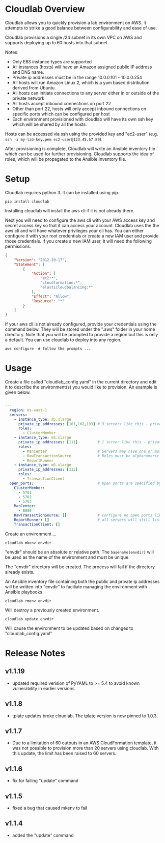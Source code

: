 # Cloudlab Overview

Cloudlab allows you to quickly provision a lab environment on AWS.  It attempts to strike a good balance between
configurability and ease of use.

Cloudlab provisions a single /24 subnet in its own VPC on AWS and supports deploying up to 60 hosts into that subnet.

Notes:
- Only EBS instance types are supported
- All instances (hosts) will have an Amazon assigned public IP address and DNS name.
- Private ip addresses must be in the range 10.0.0.101 - 10.0.0.254  
- All hosts will run Amazon Linux 2, which is a yum based distribution derived from Ubuntu.
- All hosts can initiate connections to any server either in or outside of the private network
- All hosts accept inbound connections on port 22
- Other than port 22, hosts will only accept inbound connections on specific ports which can be configured per host
- Each environment provisioned with cloudlab will have its own ssh key which will be shared by all the hosts.


Hosts can be accessed via ssh using the provided key and "ec2-user"
(e.g.  `ssh -i my-lab-key.pem ec2-user@123.45.67.89`).


After provisioning is complete, Cloudlab will write an Ansible inventory file which can be used for further provisioning.
Cloudlab supports the idea of roles, which will be propagated to the Ansible inventory file.

# Setup

Cloudlab requires python 3.  It can be installed using pip.

```
pip install cloudlab
```

Installing cloudlab will install the aws cli if it is not already there.

Next you will need to configure the aws cli with your AWS access key and
secret access key so that it can access your account.  Cloudlab uses the
the aws cli and will have whatever privileges your cli has.  You can either
configure it with your root credentials or create a new IAM user and provide
those credentials.  If you create a new IAM user, it will need the following
permissions.

```json
{
    "Version": "2012-10-17",
    "Statement": [
        {
            "Action": [
                "ec2:*",
                "cloudformation:*",
                "elasticloudbalancing:*"
            ],
            "Effect": "Allow",
            "Resource": "*"
        }
    ]
}
```

If your aws cli is not already configured, provide your credentials using the
command below.  They will be stored under the ".aws" folder in your home
directory.  Note that you will be prompted to provide a region but this is
only a default.  You can use cloudlab to deploy into any region.

```
aws configure  # follow the prompts ...
```
# Usage

Create a file called "cloudlab_config.yaml" in the current directory and edit it to describe the environment(s) you
would like to provision.  An example is given below.

```yaml

---
  region: us-east-1
  servers:
    - instance_type: m5.xlarge
      private_ip_addresses: [101,102,103] # 3 servers like this - private IPs will be 10.0.0.101,102,103
      roles:
        - ClusterMember
    - instance_type: m5.xlarge
      private_ip_addresses: [111]         # 1 server like this - private IP will be 10.0.0.111
      roles:
        - ManCenter                       # Servers may have one or more roles
        - RawTransactionSource            # Roles must be alphanumeric - no underscores or hyphens
        - ReportRunner
    - instance_type: m5.xlarge
      private_ip_addresses: [112]  
      roles:
        - TransactionClient
  open_ports:                             # Open ports are specified by role
    ClusterMember:
      - 5701
      - 5702
      - 5703
    ManCenter:
      - 8080
    RawTransactionSource: []              # configure no open ports like this
    ReportRunner: []                      # all servers will still listen on port 22 for SSH connections
    TransactionClient: []
```

Create an environment ...

```
cloudlab mkenv envdir
```

"envdir" should be an absolute or relative path.  The `basename(envdir)` will be used as the name of the environment
and must be unique.

The "envdir" directory will be created.  The process will fail if the directory already exists.

An Ansible inventory file containing both the public and private ip addresses will be written into
"envdir" to faciliate managing the environment with  Ansible playbooks

```
cloudlab rmenv envdir
```

Will destroy a previously created environment.

```
cloudlab update envdir

```

Will cause the environment to be updated based on changes to "cloudlab_config.yaml"

# Release Notes

## v1.1.19

- updated required verision of PyYAML to >= 5.4 to avoid known vulnerability in earlier versions.

## v1.1.8

- tplate updates broke cloudlab. The tplate version is now pinned to 1.0.3.

## v1.1.7

- Due to a limitation of 60 outputs in an AWS CloudFormation template, it was
  not possible to provision more than 20 servers using cloudlab.  With this
  update, the limit has been raised to 60 servers.

## v1.1.6

- fix for failing "update" command

## v1.1.5

- fixed a bug that caused mkenv to fail

## v1.1.4

- added the "update" command
